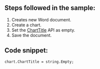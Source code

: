 ## Steps followed in the sample:

1. Creates new Word document.
2. Create a chart.
3. Set the [ChartTitle](https://help.syncfusion.com/cr/file-formats/Syncfusion.DocIO.DLS.WChart.html#Syncfusion_DocIO_DLS_WChart_ChartTitle) API as empty.
4. Save the document.

## Code snippet:
`chart.ChartTitle = string.Empty;`
